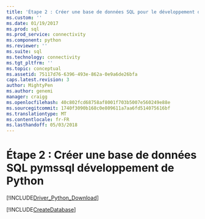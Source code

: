 ```yaml
---
title: 'Étape 2 : Créer une base de données SQL pour le développement de Python de pymssql | Documents Microsoft'
ms.custom: ''
ms.date: 01/19/2017
ms.prod: sql
ms.prod_service: connectivity
ms.component: python
ms.reviewer: ''
ms.suite: sql
ms.technology: connectivity
ms.tgt_pltfrm: ''
ms.topic: conceptual
ms.assetid: 75117d76-6396-493e-862a-0e9a6de26bfa
caps.latest.revision: 3
author: MightyPen
ms.author: genemi
manager: craigg
ms.openlocfilehash: 40c802fcd68758af8001f703b5007e560249e88e
ms.sourcegitcommit: 1740f3090b168c0e809611a7aa6fd514075616bf
ms.translationtype: MT
ms.contentlocale: fr-FR
ms.lasthandoff: 05/03/2018
---
```

# <a name="step-2-create-a-sql-database-for-pymssql-python-development"></a>Étape 2 : Créer une base de données SQL pymssql développement de Python
[!INCLUDE[Driver_Python_Download](../../../includes/driver_python_download.md)]

[!INCLUDE[CreateDatabase](../../../includes/createdatabase.md)]
